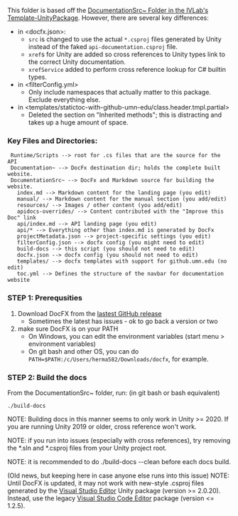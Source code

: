 This folder is based off the [DocumentationSrc~ Folder in the IVLab's Template-UnityPackage](https://github.umn.edu/ivlab-cs/Template-UnityPackage/tree/main/DocumentationSrc%7E).
However, there are several key differences:

- in <docfx.json>:
    - `src` is changed to use the actual `*.csproj` files generated by Unity instead of the faked `api-documentation.csproj` file.
    - `xref`s for Unity are added so cross references to Unity types link to the correct Unity documentation.
    - `xrefService` added to perform cross reference lookup for C# builtin types.
- in <filterConfig.yml>
    - Only include namespaces that actually matter to this package. Exclude everything else.
- in <templates/statictoc-with-github-umn-edu/class.header.tmpl.partial>
    - Deleted the section on "Inherited methods"; this is distracting and takes up a huge amount of space.


### Key Files and Directories:

```
 Runtime/Scripts --> root for .cs files that are the source for the API
 Documentation~ --> DocFx destination dir; holds the complete built website.
 DocumentationSrc~ --> DocFx and Markdown source for building the website.
   index.md --> Markdown content for the landing page (you edit)
   manual/ --> Markdown content for the manual section (you add/edit)
   resources/ --> Images / other content (you add/edit)
   apidocs-overrides/ --> Content contributed with the "Improve this Doc" link
   api/index.md --> API landing page (you edit)
   api/* --> Everything other than index.md is generated by DocFx
   projectMetadata.json --> project-specific settings (you edit)
   filterConfig.json --> docfx config (you might need to edit)
   build-docs --> this script (you should not need to edit)
   docfx.json --> docfx config (you should not need to edit)
   templates/ --> docfx templates with support for github.umn.edu (no edit)
   toc.yml --> Defines the structure of the navbar for documentation website
```


### STEP 1: Prerequsities

1. Download DocFX from the [lastest GitHub release](https://github.com/dotnet/docfx/releases)
    - Sometimes the latest has issues - ok to go back a version or two
2. make sure DocFX is on your PATH
    - On Windows, you can edit the environment variables (start menu > environment variables)
    - On git bash and other OS, you can do `PATH=$PATH:/c/Users/herma582/Downloads/docfx`, for example.


### STEP 2: Build the docs

From the DocumentationSrc~ folder, run: (in git bash or bash equivalent)

```
./build-docs
```


NOTE: Building docs in this manner seems to only work in Unity >= 2020. If you are running Unity 2019 or older, cross reference won't work.

NOTE: if you run into issues (especially with cross references), try removing the *.sln and *.csproj files from your Unity project root.

NOTE: it is recommended to do ./build-docs --clean before each docs build.


(Old news, but keeping here in case anyone else runs into this issue) NOTE: Until DocFX is updated, it may not work with new-style .csproj files generated by the [Visual Studio Editor](https://docs.unity3d.com/Packages/com.unity.ide.visualstudio@2.0/manual/index.html) Unity package (version >= 2.0.20). Instead, use the legacy [Visual Studio Code Editor](https://docs.unity3d.com/Packages/com.unity.ide.vscode@1.2/manual/index.html) package (version <= 1.2.5).
